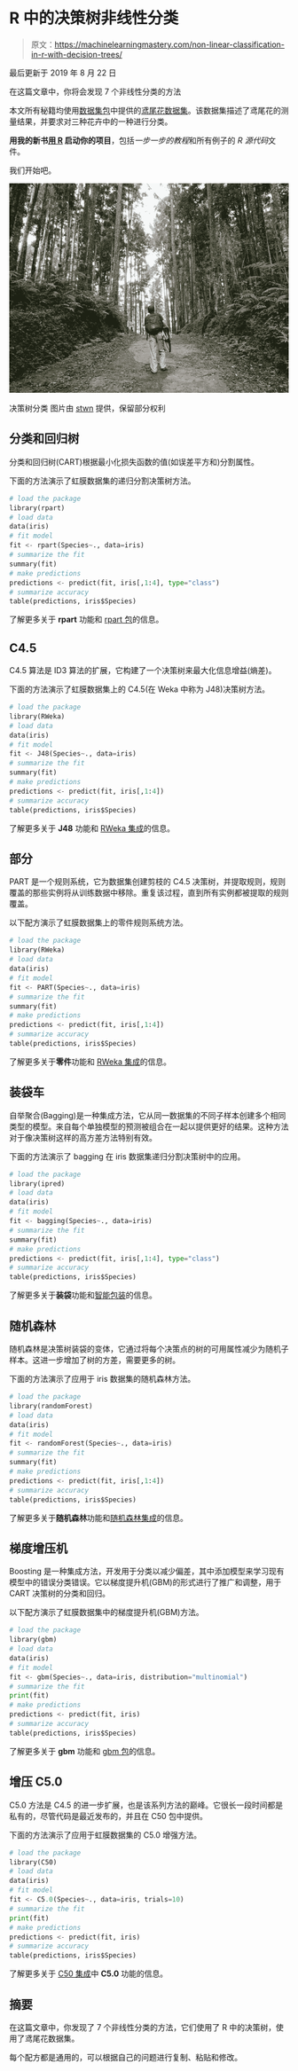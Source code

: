 # R 中的决策树非线性分类

> 原文：<https://machinelearningmastery.com/non-linear-classification-in-r-with-decision-trees/>

最后更新于 2019 年 8 月 22 日

在这篇文章中，你将会发现 7 个非线性分类的方法

本文所有秘籍均使用[数据集包](http://stat.ethz.ch/R-manual/R-patched/library/datasets/html/00Index.html)中提供的[鸢尾花数据集](http://stat.ethz.ch/R-manual/R-patched/library/datasets/html/iris.html)。该数据集描述了鸢尾花的测量结果，并要求对三种花卉中的一种进行分类。

**用我的新书[用 R](https://machinelearningmastery.com/machine-learning-with-r/) 启动你的项目**，包括*一步一步的教程*和所有例子的 *R 源代码*文件。

我们开始吧。

[![classification with decision trees](img/4cec4d88ec287c897967c86d177005a1.png)](https://machinelearningmastery.com/wp-content/uploads/2014/08/classification-with-decision-trees.jpg)

决策树分类
图片由 [stwn](https://www.flickr.com/photos/stwn/14508509530) 提供，保留部分权利

## 分类和回归树

分类和回归树(CART)根据最小化损失函数的值(如误差平方和)分割属性。

下面的方法演示了虹膜数据集的递归分割决策树方法。

```py
# load the package
library(rpart)
# load data
data(iris)
# fit model
fit <- rpart(Species~., data=iris)
# summarize the fit
summary(fit)
# make predictions
predictions <- predict(fit, iris[,1:4], type="class")
# summarize accuracy
table(predictions, iris$Species)
```

了解更多关于 **rpart** 功能和 [rpart 包](https://cran.r-project.org/web/packages/rpart/index.html)的信息。

## C4.5

C4.5 算法是 ID3 算法的扩展，它构建了一个决策树来最大化信息增益(熵差)。

下面的方法演示了虹膜数据集上的 C4.5(在 Weka 中称为 J48)决策树方法。

```py
# load the package
library(RWeka)
# load data
data(iris)
# fit model
fit <- J48(Species~., data=iris)
# summarize the fit
summary(fit)
# make predictions
predictions <- predict(fit, iris[,1:4])
# summarize accuracy
table(predictions, iris$Species)
```

了解更多关于 **J48** 功能和 [RWeka 集成](https://cran.r-project.org/web/packages/RWeka/index.html)的信息。

## 部分

PART 是一个规则系统，它为数据集创建剪枝的 C4.5 决策树，并提取规则，规则覆盖的那些实例将从训练数据中移除。重复该过程，直到所有实例都被提取的规则覆盖。

以下配方演示了虹膜数据集上的零件规则系统方法。

```py
# load the package
library(RWeka)
# load data
data(iris)
# fit model
fit <- PART(Species~., data=iris)
# summarize the fit
summary(fit)
# make predictions
predictions <- predict(fit, iris[,1:4])
# summarize accuracy
table(predictions, iris$Species)
```

了解更多关于**零件**功能和 [RWeka 集成](https://cran.r-project.org/web/packages/RWeka/index.html)的信息。

## 装袋车

自举聚合(Bagging)是一种集成方法，它从同一数据集的不同子样本创建多个相同类型的模型。来自每个单独模型的预测被组合在一起以提供更好的结果。这种方法对于像决策树这样的高方差方法特别有效。

下面的方法演示了 bagging 在 iris 数据集递归分割决策树中的应用。

```py
# load the package
library(ipred)
# load data
data(iris)
# fit model
fit <- bagging(Species~., data=iris)
# summarize the fit
summary(fit)
# make predictions
predictions <- predict(fit, iris[,1:4], type="class")
# summarize accuracy
table(predictions, iris$Species)
```

了解更多关于**装袋**功能和[智能包装](https://cran.r-project.org/web/packages/ipred/index.html)的信息。

## 随机森林

随机森林是决策树装袋的变体，它通过将每个决策点的树的可用属性减少为随机子样本。这进一步增加了树的方差，需要更多的树。

下面的方法演示了应用于 iris 数据集的随机森林方法。

```py
# load the package
library(randomForest)
# load data
data(iris)
# fit model
fit <- randomForest(Species~., data=iris)
# summarize the fit
summary(fit)
# make predictions
predictions <- predict(fit, iris[,1:4])
# summarize accuracy
table(predictions, iris$Species)
```

了解更多关于**随机森林**功能和[随机森林集成](https://cran.r-project.org/web/packages/randomForest/index.html)的信息。

## 梯度增压机

Boosting 是一种集成方法，开发用于分类以减少偏差，其中添加模型来学习现有模型中的错误分类错误。它以梯度提升机(GBM)的形式进行了推广和调整，用于 CART 决策树的分类和回归。

以下配方演示了虹膜数据集中的梯度提升机(GBM)方法。

```py
# load the package
library(gbm)
# load data
data(iris)
# fit model
fit <- gbm(Species~., data=iris, distribution="multinomial")
# summarize the fit
print(fit)
# make predictions
predictions <- predict(fit, iris)
# summarize accuracy
table(predictions, iris$Species)
```

了解更多关于 **gbm** 功能和 [gbm 包](https://cran.r-project.org/web/packages/gbm/index.html)的信息。

## 增压 C5.0

C5.0 方法是 C4.5 的进一步扩展，也是该系列方法的巅峰。它很长一段时间都是私有的，尽管代码是最近发布的，并且在 C50 包中提供。

下面的方法演示了应用于虹膜数据集的 C5.0 增强方法。

```py
# load the package
library(C50)
# load data
data(iris)
# fit model
fit <- C5.0(Species~., data=iris, trials=10)
# summarize the fit
print(fit)
# make predictions
predictions <- predict(fit, iris)
# summarize accuracy
table(predictions, iris$Species)
```

了解更多关于 [C50 集成](https://cran.r-project.org/web/packages/C50/index.html)中 **C5.0** 功能的信息。

## 摘要

在这篇文章中，你发现了 7 个非线性分类的方法，它们使用了 R 中的决策树，使用了鸢尾花数据集。

每个配方都是通用的，可以根据自己的问题进行复制、粘贴和修改。
